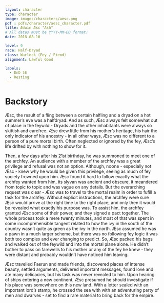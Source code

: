 ```yaml
---
layout: character
type: character
image: images/characters/aesc.png
pdf : pdfs/character/aesc_character.pdf
title: Ædwin Æsc "Ash"
# All dates must be YYYY-MM-DD format!
date: 2018-08-10

level: 9
race: Half-Dryad
class: Warlock (Fey / Fiend)
alignment: Lawful Good

labels:
  - DnD 5E
  - Resting
---
```


# Backstory
Æsc, the result of a fling between a certain halfling and a dryad on a hot summer’s eve was a halfdryad. And as such, Æsc always felt somewhat out of place in the feywild - Dryads and the other inhabitants were always so skittish and carefree. Æsc drew little from his mother’s heritage, his hair the only indicator of his ancestry - in all other ways, Æsc was no different to a person of a pure mortal birth. Often neglected or ignored by the fey, Æsc’s life drifted by with nothing to show for it.

Then, a few days after his 21st birthday, he was summoned to meet one of the archfey. An audience with a member of the archfey was a great privilege and refusal was not an option. Although, noone - especially not Æsc - knew why he would be given this privilege, seeing as much of fey society frowned upon him.
Æsc found it hard to follow exactly what the archfey wanted from him, its slyvan was ancient and obscure, it meandered from topic to topic and was vague on any details. But the overarching request was clear - Æsc was to travel to the mortal realm in order to fufill a task for the archfey. Without explicit instructions, the archfey were sure Æsc would arrive at the right time to the right place, and only then it would be revealed what exactly his purpose was. To assist him, the archfey granted Æsc some of their power, and they signed a pact together. The whole process took a mere twenty minutes, and most of that was spent in some incomprehensible tangent related to how the ivy in the south of the country wasn’t quite as green as the ivy in the north. Æsc assumed he was a pawn in a much larger scheme, but there was no following fey logic it was both too complex and ever changing to predict. So, Æsc packed his bags and walked out of the feywild and into the mortal plane alone. He didn’t bother to pass on farewells to his mother or any of the fey he knew - they were distant and probably wouldn’t have noticed him leaving.

Æsc travelled Faerun and made friends, discovered places of intense beauty, settled arguments, delivered important messages, found love and ate many delicacies, but his task was never revealed to him. Upon hearing of ships entering a new continent, Æsc presumed he should investigate if his place was somewhere on this new land. With a letter sealed with an important lord’s stamp, he crossed the sea with with an adventuring party of men and dwarves - set to find a rare material to bring back for the empire.

